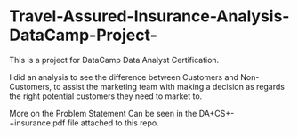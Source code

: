 # Travel-Assured-Insurance-Analysis-DataCamp-Project-

This is a project for DataCamp Data Analyst Certification.

I did an analysis to see the difference between Customers and Non-Customers, to assist the marketing team with making a decision as regards the right potential customers they need to market to.

More on the Problem Statement Can be seen in the DA+CS+-+insurance.pdf file attached to this repo.
